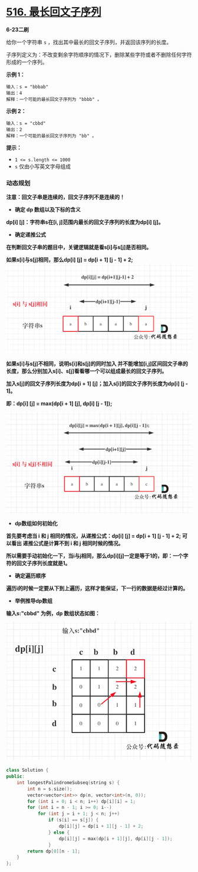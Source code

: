 # [516. 最长回文子序列](https://leetcode-cn.com/problems/longest-palindromic-subsequence/)

**6-23二刷**

给你一个字符串 `s` ，找出其中最长的回文子序列，并返回该序列的长度。

子序列定义为：不改变剩余字符顺序的情况下，删除某些字符或者不删除任何字符形成的一个序列。

**示例 1：**

```
输入：s = "bbbab"
输出：4
解释：一个可能的最长回文子序列为 "bbbb" 。
```

**示例 2：**

```
输入：s = "cbbd"
输出：2
解释：一个可能的最长回文子序列为 "bb" 。
```

**提示：**

- `1 <= s.length <= 1000`
- `s` 仅由小写英文字母组成

### 动态规划

**注意：回文子串是连续的，回文子序列不是连续的！**

- **确定 dp 数组以及下标的含义**

**dp[i] [j]：字符串s在[i, j]范围内最长的回文子序列的长度为dp[i] [j]。**

- **确定递推公式**

**在判断回文子串的题目中，关键逻辑就是看s[i]与s[j]是否相同。**

**如果s[i]与s[j]相同，那么dp[i] [j] = dp[i + 1] [j - 1] + 2;![516.最长回文子序列](../../Images/Untitled.assets/20210127151350563.jpg)**

**如果s[i]与s[j]不相同，说明s[i]和s[j]的同时加入 并不能增加[i,j]区间回文子串的长度，那么分别加入s[i]、s[j]看看哪一个可以组成最长的回文子序列。**

**加入s[j]的回文子序列长度为dp[i + 1] [j]；加入s[i]的回文子序列长度为dp[i] [j - 1]。**

**即：dp[i] [j] = max(dp[i + 1] [j], dp[i] [j - 1]);**

**![516.最长回文子序列1](../../Images/Untitled.assets/20210127151420476.jpg)**

- **dp数组如何初始化**

**首先要考虑当 i 和 j 相同的情况，从递推公式：dp[i] [j] = dp[i + 1] [j - 1] + 2; 可以看出 递推公式是计算不到 i 和 j 相同时候的情况。**

**所以需要手动初始化一下，当i与j相同，那么dp[i][j]一定是等于1的，即：一个字符的回文子序列长度就是1。**

- **确定遍历顺序**

**遍历i的时候一定要从下到上遍历，这样才能保证，下一行的数据是经过计算的。**

- **举例推导dp数组**

**输入s:"cbbd" 为例，dp 数组状态如图：**

![516.最长回文子序列3](../../Images/Untitled.assets/20210127151521432.jpg)

```c++
class Solution {
public:
    int longestPalindromeSubseq(string s) {
        int n = s.size();
        vector<vector<int>> dp(n, vector<int>(n, 0));
        for (int i = 0; i < n; i++) dp[i][i] = 1;
        for (int i = n - 1; i >= 0; i--)
            for (int j = i + 1; j < n; j++)
                if (s[i] == s[j]) {
                    dp[i][j] = dp[i + 1][j - 1] + 2;
                } else {
                    dp[i][j] = max(dp[i + 1][j], dp[i][j - 1]);
                }
        return dp[0][n - 1];
    }
};
```

